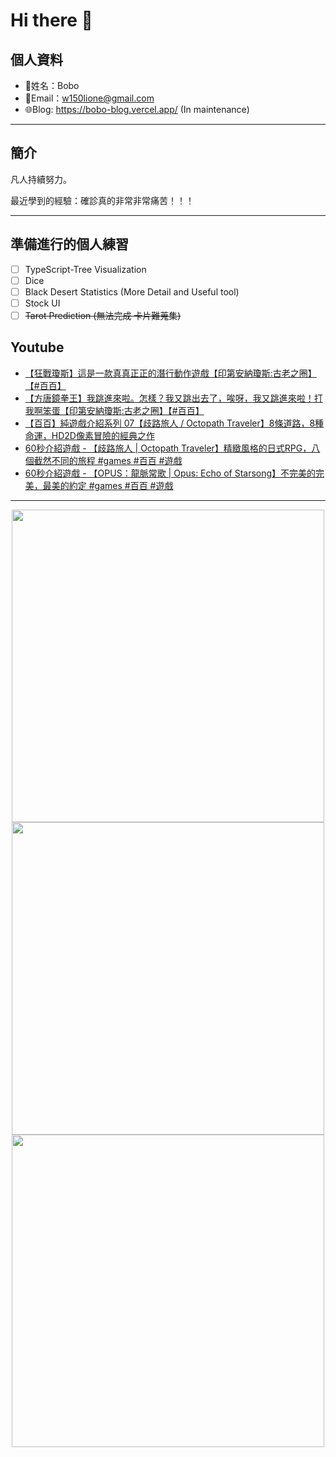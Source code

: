 # Hi there 👋

## 個人資料

- 🤖姓名：Bobo
- 📧Email：<a href="mailto:w150lione@gmail.com">w150lione@gmail.com</a>
- 🌐Blog: <a href="https://bobo-blog.vercel.app/">https://bobo-blog.vercel.app/</a> (In maintenance)

***

## 簡介

凡人持續努力。

最近學到的經驗：確診真的非常非常痛苦！！！

***

## 準備進行的個人練習

- [ ] TypeScript-Tree Visualization
- [ ] Dice
- [ ] Black Desert Statistics (More Detail and Useful tool)
- [ ] Stock UI
- [ ] ~~Tarot Prediction (無法完成 卡片難蒐集)~~

## Youtube
<!-- YOUTUBE:START -->
- [【狂戰瓊斯】這是一款真真正正的潛行動作遊戲【印第安納瓊斯:古老之圈】【#百百】](https://www.youtube.com/watch?v=lhQ_5pNg2Kk)
- [【方唐鏡拳王】我跳進來啦。怎樣？我又跳出去了，唉呀，我又跳進來啦！打我啊笨蛋【印第安納瓊斯:古老之圈】【#百百】](https://www.youtube.com/watch?v=7XNJ7pkQMMc)
- [【百百】純遊戲介紹系列 07【歧路旅人 / Octopath Traveler】8條道路，8種命運，HD2D像素冒險的經典之作](https://www.youtube.com/watch?v=i3R3qL1_8wM)
- [60秒介紹遊戲 - 【歧路旅人 | Octopath Traveler】精緻風格的日式RPG，八個截然不同的旅程 #games #百百 #遊戲](https://www.youtube.com/watch?v=H6CTxDvnAto)
- [60秒介紹遊戲 - 【OPUS：龍脈常歌 | Opus: Echo of Starsong】不完美的完美，最美的約定 #games #百百 #遊戲](https://www.youtube.com/watch?v=gK8z5mc2owM)
<!-- YOUTUBE:END -->

<!-- - [ ] TypeScript-Tree Visualization
    <div class="container">
    <div class="skills not_start">0%</div>
    </div>
- [ ] Scroll Animation Simple 01
    <div class="container">
    <div class="skills twity">10%</div>
    </div>
- [ ] Simple UI Components (button)
    <div class="container">
    <div class="skills not_start">0%</div>
    </div>
- [ ] Tarot Prediction
    <div class="container">
    <div class="skills not_start">0%</div>
    </div>
- [X] Card Draw Probability Simulation
    <div class="container">
    <div class="skills ninty">90%</div>
    </div>
- [X] Webpage Thumbnail Maker(Bookmark)
    <div class="container">
    <div class="skills ninty">90%</div>
    </div>

<style>
.container {
    width: 18%;
    background-color: dimgray;
    border-radius: 15px;

}
.skills {
    text-align: right;
    line-height: 20px;
    color: white;
    border-radius: 15px;
    padding-right: 3px;
}
.not_start {

}
.twity {width: 20%; background-color: #a2cffe;}
.ninty {width: 90%; background-color: #a2cffe;}
</style> -->

***

<!-- ![Leetcode Stats](https://leetcard.jacoblin.cool/lione1234) -->

<div align=center><img width="500" src ="https://leetcard.jacoblin.cool/lione1234"/></div>

<!-- ![Anurag's GitHub stats](https://github-readme-stats.vercel.app/api?username=bobo100&show_icons=true&theme=radical) -->

<div align=center><img width="500" src ="https://github-readme-stats.vercel.app/api?username=bobo100&show_icons=true&theme=radical"/></div>

<!-- ![Top Langs](https://github-readme-stats.vercel.app/api/top-langs/?username=bobo100&layout=compact) -->

<div align=center><img width="500" src ="https://github-readme-stats.vercel.app/api/top-langs/?username=bobo100&layout=compact"/></div>
